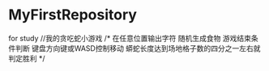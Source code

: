 # MyFirstRepository
for study
//我的贪吃蛇小游戏
/*
在任意位置输出字符
随机生成食物
游戏结束条件判断
键盘方向键或WASD控制移动
蟒蛇长度达到场地格子数的四分之一左右就判定胜利
*/
